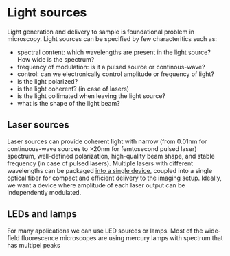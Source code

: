 # Light sources

Light generation and delivery to sample is foundational problem in microscopy. Light sources can be specified by few characteritics such as:

- spectral content: which wavelengths are present in the light source? How wide is the spectrum?
- frequency of modulation: is it a pulsed source or continous-wave?
- control: can we electronically control amplitude or frequency of light?
- is the light polarized?
- is the light coherent? (in case of lasers)
- is the light collimated when leaving the light source?
- what is the shape of the light beam?

## Laser sources

Laser sources can provide coherent light with narrow (from 0.01nm for continuous-wave sources to >20nm for femtosecond pulsed laser) spectrum, well-defined polarization, high-quality beam shape, and stable frequency (in case of pulsed lasers). Multiple lasers with different wavelengths can be packaged [into a single device](https://www.coherent.com/lasers/laser-engine/galaxy), coupled into a single optical fiber for compact and efficient delivery to the imaging setup. Ideally, we want a device where amplitude of each laser output can be independently modulated.

## LEDs and lamps

For many applications we can use LED sources or lamps. Most of the wide-field fluorescence microscopes are using mercury lamps with spectrum that has multipel peaks
